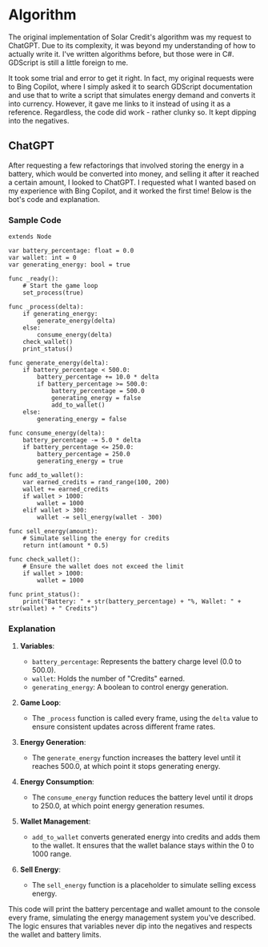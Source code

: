 # Algorithm

The original implementation of Solar Credit's algorithm was my request to ChatGPT. Due to its complexity, it was beyond my understanding of how to actually write it. I've written algorithms before, but those were in C#. GDScript is still a little foreign to me.

It took some trial and error to get it right. In fact, my original requests were to Bing Copilot, where I simply asked it to search GDScript documentation and use that to write a script that simulates energy demand and converts it into currency. However, it gave me links to it instead of using it as a reference. Regardless, the code did work - rather clunky so. It kept dipping into the negatives.

## ChatGPT

After requesting a few refactorings that involved storing the energy in a battery, which would be converted into money, and selling it after it reached a certain amount, I looked to ChatGPT. I requested what I wanted based on my experience with Bing Copilot, and it worked the first time! Below is the bot's code and explanation.

### Sample Code

```gdscript
extends Node

var battery_percentage: float = 0.0
var wallet: int = 0
var generating_energy: bool = true

func _ready():
    # Start the game loop
    set_process(true)

func _process(delta):
    if generating_energy:
        generate_energy(delta)
    else:
        consume_energy(delta)
    check_wallet()
    print_status()

func generate_energy(delta):
    if battery_percentage < 500.0:
        battery_percentage += 10.0 * delta
        if battery_percentage >= 500.0:
            battery_percentage = 500.0
            generating_energy = false
            add_to_wallet()
    else:
        generating_energy = false

func consume_energy(delta):
    battery_percentage -= 5.0 * delta
    if battery_percentage <= 250.0:
        battery_percentage = 250.0
        generating_energy = true

func add_to_wallet():
    var earned_credits = rand_range(100, 200)
    wallet += earned_credits
    if wallet > 1000:
        wallet = 1000
    elif wallet > 300:
        wallet -= sell_energy(wallet - 300)

func sell_energy(amount):
    # Simulate selling the energy for credits
    return int(amount * 0.5)

func check_wallet():
    # Ensure the wallet does not exceed the limit
    if wallet > 1000:
        wallet = 1000

func print_status():
    print("Battery: " + str(battery_percentage) + "%, Wallet: " + str(wallet) + " Credits")
```

### Explanation

1. **Variables**:

   - `battery_percentage`: Represents the battery charge level (0.0 to 500.0).
   - `wallet`: Holds the number of "Credits" earned.
   - `generating_energy`: A boolean to control energy generation.

2. **Game Loop**:

   - The `_process` function is called every frame, using the `delta` value to ensure consistent updates across different frame rates.

3. **Energy Generation**:

   - The `generate_energy` function increases the battery level until it reaches 500.0, at which point it stops generating energy.

4. **Energy Consumption**:

   - The `consume_energy` function reduces the battery level until it drops to 250.0, at which point energy generation resumes.

5. **Wallet Management**:

   - `add_to_wallet` converts generated energy into credits and adds them to the wallet. It ensures that the wallet balance stays within the 0 to 1000 range.

6. **Sell Energy**:
   - The `sell_energy` function is a placeholder to simulate selling excess energy.

This code will print the battery percentage and wallet amount to the console every frame, simulating the energy management system you've described. The logic ensures that variables never dip into the negatives and respects the wallet and battery limits.
